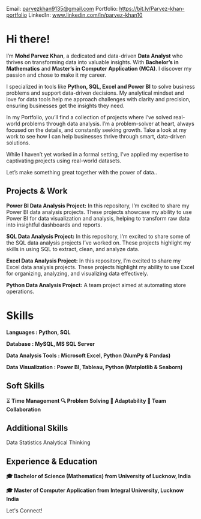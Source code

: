 
Email: parvezkhan9135@gmail.com  Portfolio: https://bit.ly/Parvez-khan-portfolio LinkedIn: www.linkedin.com/in/parvez-khan10 

# Hi there!

I’m **Mohd Parvez Khan**, a dedicated and data-driven **Data Analyst** who thrives on transforming data into valuable insights. With **Bachelor’s in Mathematics** and **Master’s in Computer Application (MCA)**. I discover my passion and chose to make it my career.

I specialized  in tools like **Python, SQL, Excel and Power BI** to solve business problems and support data-driven decisions. My analytical mindset and love for data tools help me approach challenges with clarity and precision, ensuring businesses get the insights they need.

In my Portfolio, you’ll find a collection of projects where I’ve solved real-world problems through data analysis. I’m a problem-solver at heart, always focused on the details, and constantly seeking growth. Take a look at my work to see how I can help businesses thrive through smart, data-driven solutions.

While I haven’t yet worked in a formal setting, I’ve applied my expertise to captivating projects using real-world datasets.

Let’s make something great together with the power of data..

## Projects & Work
**Power BI Data Analysis Project:** In this repository, I’m excited to share my Power BI data analysis projects. These projects showcase my ability to use Power BI for data visualization and analysis, helping to transform raw data into insightful dashboards and reports.

**SQL Data Analysis Project:** In this repository, I’m excited to share some of the SQL data analysis projects I’ve worked on. These projects highlight my skills in using SQL to extract, clean, and analyze data.

**Excel Data Analysis Project:** In this repository, I’m excited to share my Excel data analysis projects. These projects highlight my ability to use Excel for organizing, analyzing, and visualizing data effectively.

**Python Data Analysis Project:** A team project aimed at automating store operations.

# Skills
  **Languages			        : Python, SQL**

  **Database			        : MySQL, MS SQL Server**
  
  **Data Analysis Tools		: Microsoft Excel, Python (NumPy & Pandas)**
  
  **Data Visualization		: Power BI, Tableau, Python (Matplotlib & Seaborn)**
  
  

## Soft Skills
⏳ **Time Management
🔍 Problem Solving
🔄 Adaptability
🤝 Team Collaboration**

## Additional Skills
Data Statistics
Analytical Thinking
## Experience & Education
**🎓 Bachelor of Science (Mathematics) from University of Lucknow, India**

**🎓 Master of Computer Application from Integral University, Lucknow India**


Let's Connect!
            
